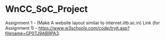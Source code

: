 # WnCC_SoC_Project
Assignment 1 - (Make A website layout similar to internet.iitb.ac.in)
Link (for Assignment 1) - https://www.w3schools.com/code/tryit.asp?filename=GP0TJ9AB9PA3.
